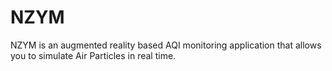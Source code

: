 # NZYM
NZYM is an augmented reality based AQI monitoring application that allows you to simulate Air Particles in real time.
